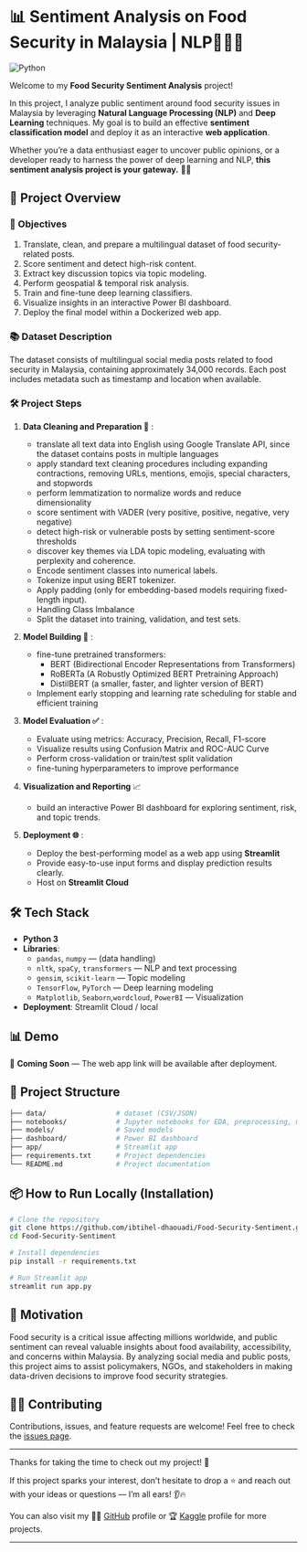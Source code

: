# 📊 Sentiment Analysis on Food Security in Malaysia | NLP🌾🇲🇾

![Python](https://img.shields.io/badge/python-3.11-blue)

Welcome to my **Food Security Sentiment Analysis** project!

In this project, I analyze public sentiment around food security issues in Malaysia by leveraging **Natural Language Processing (NLP)** and **Deep Learning** techniques. My goal is to build an effective **sentiment classification model** and deploy it as an interactive **web application**.

Whether you’re a data enthusiast eager to uncover public opinions, or a developer ready to harness the power of deep learning and NLP, **this sentiment analysis project is your gateway.** 🚀✨



## 🚀 Project Overview

### 🎯 Objectives

1. Translate, clean, and prepare a multilingual dataset of food security-related posts.
3. Score sentiment and detect high-risk content.
4. Extract key discussion topics via topic modeling.
5. Perform geospatial & temporal risk analysis.
6. Train and fine-tune deep learning classifiers.
7. Visualize insights in an interactive Power BI dashboard.
8. Deploy the final model within a Dockerized web app.

### 📚 Dataset Description

The dataset consists of multilingual social media posts related to food security in Malaysia, containing approximately 34,000 records. Each post includes metadata such as timestamp and location when available.


### 🛠️ Project Steps
1. **Data Cleaning and Preparation 🧹** :
   - translate all text data into English using Google Translate API, since the dataset contains posts in multiple languages
   - apply standard text cleaning procedures including expanding contractions, removing URLs, mentions, emojis, special characters, and stopwords
   - perform lemmatization to normalize words and reduce dimensionality
   - score sentiment with VADER (very positive, positive, negative, very negative)
   - detect high-risk or vulnerable posts by setting sentiment-score thresholds
   - discover key themes via LDA topic modeling, evaluating with perplexity and coherence.
   - Encode sentiment classes into numerical labels.
   - Tokenize input using BERT tokenizer.
   - Apply padding (only for embedding-based models requiring fixed-length input).
   - Handling Class Imbalance
   - Split the dataset into training, validation, and test sets.
     
3. **Model Building 🤖** :
   - fine-tune pretrained transformers:
      - BERT (Bidirectional Encoder Representations from Transformers)
      - RoBERTa (A Robustly Optimized BERT Pretraining Approach)
      - DistilBERT (a smaller, faster, and lighter version of BERT)
   - Implement early stopping and learning rate scheduling for stable and efficient training
     
4. **Model Evaluation ✅** :
   - Evaluate using metrics: Accuracy, Precision, Recall, F1-score
   - Visualize results using Confusion Matrix and ROC-AUC Curve
   - Perform cross-validation or train/test split validation
   - fine-tuning hyperparameters to improve performance
   
4. **Visualization and Reporting** 📈  
   - build an interactive Power BI dashboard for exploring sentiment, risk, and topic trends.
     
5. **Deployment 🌐** :
   - Deploy the best-performing model as a web app using **Streamlit**
   - Provide easy-to-use input forms and display prediction results clearly.
   - Host on **Streamlit Cloud**



## 🛠️ Tech Stack

- **Python 3**
- **Libraries**:
  - `pandas`, `numpy` — (data handling)
  - `nltk`, `spaCy`, `transformers` — NLP and text processing
  - `gensim`, `scikit-learn`  — Topic modeling
  - `TensorFlow`, `PyTorch` — Deep learning modeling
  - `Matplotlib`, `Seaborn`,`wordcloud`, `PowerBI` — Visualization
- **Deployment**: Streamlit Cloud / local


## 📊 Demo

🚧 **Coming Soon** — The web app link will be available after deployment.

## 📂 Project Structure
```bash
├── data/                 # dataset (CSV/JSON)
├── notebooks/            # Jupyter notebooks for EDA, preprocessing, modeling
├── models/               # Saved models
├── dashboard/            # Power BI dashboard
├── app/                  # Streamlit app
├── requirements.txt      # Project dependencies
└── README.md             # Project documentation
```

## 📦 How to Run Locally (Installation)

```bash
# Clone the repository
git clone https://github.com/ibtihel-dhaouadi/Food-Security-Sentiment.git
cd Food-Security-Sentiment

# Install dependencies
pip install -r requirements.txt

# Run Streamlit app
streamlit run app.py

```

## 🌟 Motivation

Food security is a critical issue affecting millions worldwide, and public sentiment can reveal valuable insights about food availability, accessibility, and concerns within Malaysia. By analyzing social media and public posts, this project aims to assist policymakers, NGOs, and stakeholders in making data-driven decisions to improve food security strategies.


## 🕵️‍♂️ Contributing
Contributions, issues, and feature requests are welcome!
Feel free to check the [issues page](https://github.com/ibtihel-dhaouadi/Food-Security-Sentiment/issues).



---

Thanks for taking the time to check out my project! 🙌

If this project sparks your interest, don’t hesitate to drop a ⭐ and reach out with your ideas or questions — I’m all ears! 👂🔥

You can also visit my 🧑‍💻 [GitHub](https://github.com/ibtihel-dhaouadi) profile or 🏆 [Kaggle](https://www.kaggle.com/dhaouadiibtihel98) profile for more projects.

---



